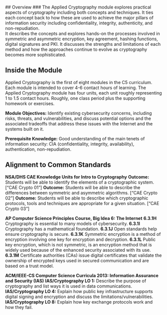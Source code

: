 <br>
## Overview
### The Applied Cryptography module explores practical aspects of cryptography including both concepts and techniques.  It ties each concept back to how these are used to achieve the major pillars of information security including confidentiality, integrity, authenticity, and non-repudiation.

<br>
It describes the concepts and explores hands-on the processes involved in symmetric and asymmetric encryption, key agreement, hashing functions, digital signatures and PKI. It discusses the strengths and limitations of each method and how the approaches continue to evolve as cryptography becomes more sophisticated. 

## Inside the Module 
Applied Cryptography is the first of eight modules in the C5 curriculum.  Each module is intended to cover 4-6 contact hours of learning. The Applied Cryptography module has four units, each unit  roughly representing 1 to 1.5 contact hours.  Roughly, one class period plus the supporting homework or exercises. 

**Module Objectives:** Identify existing cybersecurity concerns, including risks, threats, and vulnerabilities, and discuss potential options and the associated tradeoffs that address these issues with the Internet and the systems built on it.

**Prerequisite Knowledge:** Good understanding of the main tenets of information security: CIA (confidentiality, integrity, availability), authentication, non-repudiation. 

## Alignment to Common Standards
**NSA/DHS CAE Knowledge Units for Intro to Cryptography**
**Outcome:** Students will be able to identify the elements of a cryptographic system. [“CAE Crypto 01”]
**Outcome:** Students will be able to describe the differences between symmetric and asymmetric algorithms. [“CAE Crypto 02”]
**Outcome:** Students will be able to describe which cryptographic protocols, tools and techniques are appropriate for a given situation. [“CAE Crypto 03”]

**AP Computer Science Principles Course, Big Idea 6: The Internet** 
**6.3.1H**	Cryptography is essential to many models of cybersecurity.
**6.3.1I**	Cryptography has a mathematical foundation.
**6.3.1J** 	Open standards help ensure cryptography is secure.
**6.3.1K** 	Symmetric encryption is a method of encryption involving one key for encryption and decryption.
**6.3.1L** 	Public key encryption, which is not symmetric, is an encryption method that is widely used because of the enhanced security associated with its use.
**6.3.1M** 	Certificate authorities (CAs) issue digital certificates that validate the ownership of encrypted keys used in secured communication and are based on a trust model.

**ACM/IEEE-CS Computer Science Curricula 2013: Information Assurance and Security (IAS)**
**IAS/Cryptography LO 1:** Describe the purpose of cryptography and list ways it is used in data communications.
**IAS/Cryptography LO 4:** Explain how public key infrastructure supports digital signing and encryption and discuss the limitations/vulnerabilities.
**IAS/Cryptography LO 8:** Explain how key exchange protocols work and how they fail.

